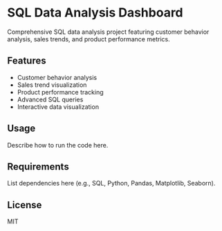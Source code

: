 # SQL Data Analysis Dashboard

Comprehensive SQL data analysis project featuring customer behavior analysis, sales trends, and product performance metrics.

## Features
- Customer behavior analysis
- Sales trend visualization
- Product performance tracking
- Advanced SQL queries
- Interactive data visualization

## Usage
Describe how to run the code here.

## Requirements
List dependencies here (e.g., SQL, Python, Pandas, Matplotlib, Seaborn).

## License
MIT 